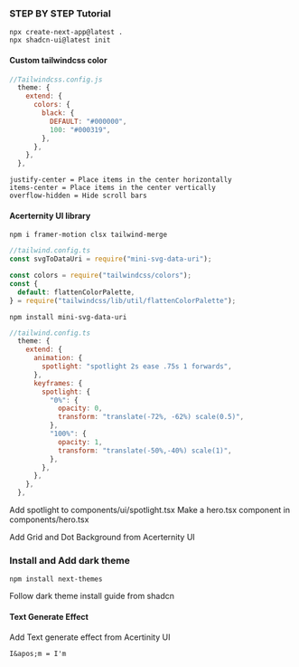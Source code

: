 ### STEP BY STEP Tutorial
```
npx create-next-app@latest .
npx shadcn-ui@latest init
```

#### Custom tailwindcss color
```javascript
//Tailwindcss.config.js
  theme: {
    extend: {
      colors: {
        black: {
          DEFAULT: "#000000",
          100: "#000319",
        },
      },
    },
  },
  ```

```
justify-center = Place items in the center horizontally
items-center = Place items in the center vertically
overflow-hidden = Hide scroll bars
```


#### Acerternity UI library
`npm i framer-motion clsx tailwind-merge`


```javascript
//tailwind.config.ts
const svgToDataUri = require("mini-svg-data-uri");

const colors = require("tailwindcss/colors");
const {
  default: flattenColorPalette,
} = require("tailwindcss/lib/util/flattenColorPalette");
```

`npm install mini-svg-data-uri`

```javascript
//tailwind.config.ts
  theme: {
    extend: {
      animation: {
        spotlight: "spotlight 2s ease .75s 1 forwards",
      },
      keyframes: {
        spotlight: {
          "0%": {
            opacity: 0,
            transform: "translate(-72%, -62%) scale(0.5)",
          },
          "100%": {
            opacity: 1,
            transform: "translate(-50%,-40%) scale(1)",
          },
        },
      },
    },
  },

```

Add spotlight to components/ui/spotlight.tsx
Make a hero.tsx component in components/hero.tsx

Add Grid and Dot Background from Acerternity UI

### Install and Add dark theme
`npm install next-themes`

Follow dark theme install guide from shadcn

#### Text Generate Effect
Add Text generate effect from Acertinity UI

`I&apos;m = I'm`


